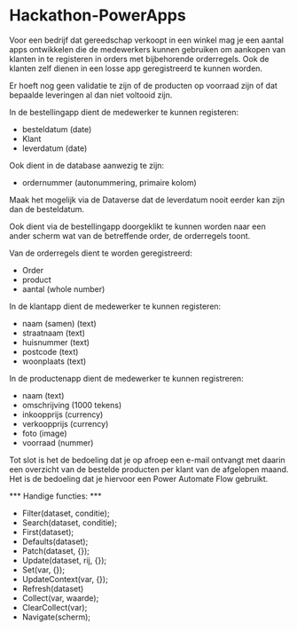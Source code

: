 # Hackathon-PowerApps

Voor een bedrijf dat gereedschap verkoopt in een winkel mag je een aantal apps ontwikkelen die de medewerkers kunnen gebruiken om aankopen van klanten in te registeren in orders met bijbehorende orderregels. Ook de klanten zelf dienen in een losse app geregistreerd te kunnen worden. 

Er hoeft nog geen validatie te zijn of de producten op voorraad zijn of dat bepaalde leveringen al dan niet voltooid zijn.

In de bestellingapp dient de medewerker te kunnen registeren:
- besteldatum (date)
- Klant
- leverdatum (date)

Ook dient in de database aanwezig te zijn:
- ordernummer (autonummering, primaire kolom)

Maak het mogelijk via de Dataverse dat de leverdatum nooit eerder kan zijn dan de besteldatum.

Ook dient via de bestellingapp doorgeklikt te kunnen worden naar een ander scherm wat van de betreffende order, de orderregels toont.

Van de orderregels dient te worden geregistreerd:
- Order
- product
- aantal (whole number)

In de klantapp dient de medewerker te kunnen registeren:
- naam (samen) (text)
- straatnaam (text)
- huisnummer (text)
- postcode (text)
- woonplaats (text)

In de productenapp dient de medewerker te kunnen registreren:
- naam (text)
- omschrijving (1000 tekens)
- inkoopprijs (currency)
- verkoopprijs (currency)
- foto (image)
- voorraad (nummer)

Tot slot is het de bedoeling dat je op afroep een e-mail ontvangt met daarin een overzicht van de bestelde producten per klant van de afgelopen maand. Het is de bedoeling dat je hiervoor een Power Automate Flow gebruikt.

*** Handige functies: ***
- Filter(dataset, conditie);
- Search(dataset, conditie);
- First(dataset);
- Defaults(dataset);
- Patch(dataset, {});
- Update(dataset, rij, {});
- Set(var, {});
- UpdateContext(var, {});
- Refresh(dataset)
- Collect(var, waarde);
- ClearCollect(var);
- Navigate(scherm);
